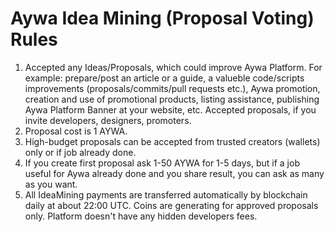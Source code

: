 # Aywa Idea Mining (Proposal Voting) Rules



1. Accepted any Ideas/Proposals, which could improve Aywa Platform. For example: prepare/post an article or a guide, a valueble code/scripts improvements (proposals/commits/pull requests etc.), Aywa promotion, creation and use of promotional products, listing assistance, publishing Aywa Platform Banner at your website, etc. Accepted proposals, if you invite developers, designers, promoters.
2. Proposal cost is 1 AYWA.
3. High-budget proposals can be accepted from trusted creators (wallets) only or if job already done.
4. If you create first proposal ask 1-50 AYWA for 1-5 days, but if a  job useful for Aywa already done and you share result, you can ask as many as you want.
5. All IdeaMining payments are transferred automatically by blockchain daily at about 22:00 UTC. Coins are generating for approved proposals only. Platform doesn't have any hidden developers fees.
